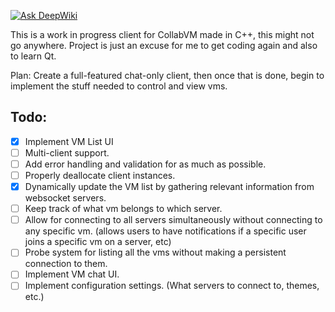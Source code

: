[![Ask DeepWiki](https://deepwiki.com/badge.svg)](https://deepwiki.com/matty45/collabvm-qt-client)

This is a work in progress client for CollabVM made in C++, this might not go anywhere. Project is just an excuse for me to get coding again and also to learn Qt.

Plan: Create a full-featured chat-only client, then once that is done, begin to implement the stuff needed to control and view vms.

## Todo:
- [x] Implement VM List UI
- [ ] Multi-client support.
- [ ] Add error handling and validation for as much as possible.
- [ ] Properly deallocate client instances.
- [X] Dynamically update the VM list by gathering relevant information from websocket servers.
- [ ] Keep track of what vm belongs to which server.
- [ ] Allow for connecting to all servers simultaneously without connecting to any specific vm. (allows users to have notifications if a specific user joins a specific vm on a server, etc)
- [ ] Probe system for listing all the vms without making a persistent connection to them. 
- [ ] Implement VM chat UI.
- [ ] Implement configuration settings. (What servers to connect to, themes, etc.) 
